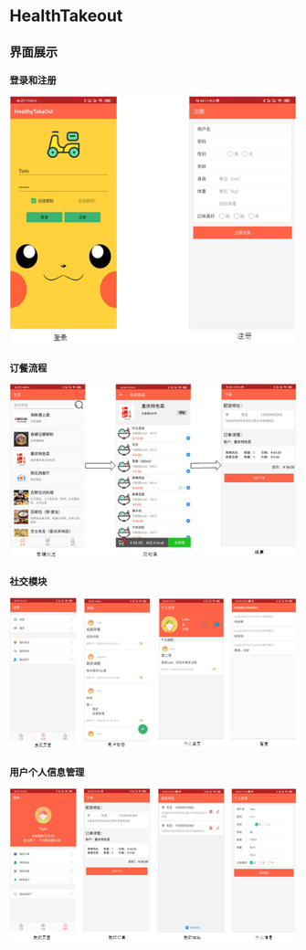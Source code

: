 # HealthTakeout

## 界面展示
### 登录和注册
![image](https://github.com/Megland/HealthTakeout/blob/master/images/Signin%20and%20login.png)
### 订餐流程
![image](https://github.com/Megland/HealthTakeout/blob/master/images/Order.png)
### 社交模块
![image](https://github.com/Megland/HealthTakeout/blob/master/images/Social.png)
### 用户个人信息管理
![image](https://github.com/Megland/HealthTakeout/blob/master/images/Personal.png)
